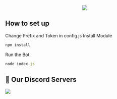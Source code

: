 <center><a href="https://discord.com/assets/ef555bf639a11bd65ae3065263788bba.png"><img src="https://discord.com/assets/ef555bf639a11bd65ae3065263788bba.png"></a></center>

## How to set up
Change Prefix and Token in config.js
Install Module
```js
npm install
```
Run the Bot
```js
node index.js
```
## 📝 Our Discord Servers

<a href="https://discord.gg/jcb48q5">
  <img src="https://github.com/TeamDarkDevs/DarkDevelopers/raw/main/devs.svg" align="center">
</a>
